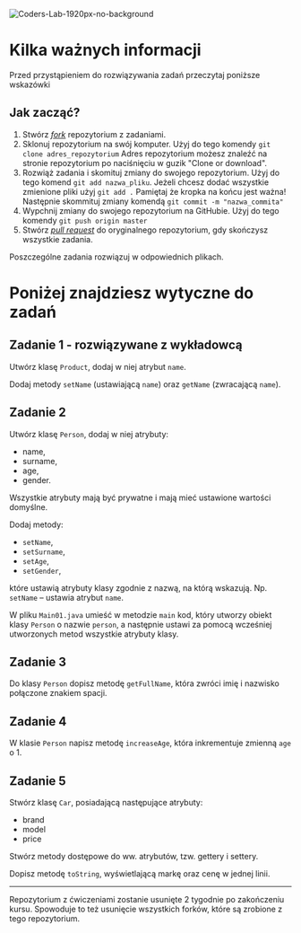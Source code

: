 ![Coders-Lab-1920px-no-background](https://user-images.githubusercontent.com/152855/73064373-5ed69780-3ea1-11ea-8a71-3d370a5e7dd8.png)

# Kilka ważnych informacji

Przed przystąpieniem do rozwiązywania zadań przeczytaj poniższe wskazówki

## Jak zacząć?

1. Stwórz [*fork*](https://guides.github.com/activities/forking/) repozytorium z zadaniami.
2. Sklonuj repozytorium na swój komputer. Użyj do tego komendy `git clone adres_repozytorium`
Adres repozytorium możesz znaleźć na stronie repozytorium po naciśnięciu w guzik "Clone or download".
3. Rozwiąż zadania i skomituj zmiany do swojego repozytorium. Użyj do tego komend `git add nazwa_pliku`.
Jeżeli chcesz dodać wszystkie zmienione pliki użyj `git add .` 
Pamiętaj że kropka na końcu jest ważna!
Następnie skommituj zmiany komendą `git commit -m "nazwa_commita"`
4. Wypchnij zmiany do swojego repozytorium na GitHubie.  Użyj do tego komendy `git push origin master`
5. Stwórz [*pull request*](https://help.github.com/articles/creating-a-pull-request) do oryginalnego repozytorium, gdy skończysz wszystkie zadania.

Poszczególne zadania rozwiązuj w odpowiednich plikach.

# Poniżej znajdziesz wytyczne do zadań

## Zadanie 1 - rozwiązywane z wykładowcą

Utwórz klasę `Product`, dodaj w niej atrybut `name`. 

Dodaj metody `setName` (ustawiającą `name`)  oraz `getName` (zwracającą `name`).


## Zadanie 2

Utwórz klasę `Person`, dodaj w niej atrybuty:

- name,
- surname,
- age,
- gender.

Wszystkie atrybuty mają być prywatne i mają mieć ustawione wartości domyślne.

Dodaj metody:  
- `setName`,
- `setSurname`,
- `setAge`,
- `setGender`,  

które ustawią atrybuty klasy zgodnie z nazwą, na którą wskazują.
Np. `setName` – ustawia atrybut `name`.

W pliku `Main01.java` umieść w metodzie `main` kod, który utworzy obiekt klasy `Person` o nazwie `person`, a następnie
ustawi za pomocą wcześniej utworzonych metod wszystkie atrybuty klasy.


## Zadanie 3

Do klasy `Person` dopisz metodę `getFullName`, która zwróci imię i nazwisko połączone znakiem spacji.


## Zadanie 4

W klasie `Person` napisz metodę `increaseAge`, która inkrementuje zmienną `age` o 1.


## Zadanie 5

Stwórz klasę `Car`, posiadającą następujące atrybuty:

- brand
- model
- price

Stwórz metody dostępowe do ww. atrybutów, tzw. gettery i settery.

Dopisz metodę `toString`, wyświetlającą markę oraz cenę w jednej linii.


---

Repozytorium z ćwiczeniami zostanie usunięte 2 tygodnie po zakończeniu kursu. Spowoduje to też usunięcie wszystkich forków, które są zrobione z tego repozytorium.
